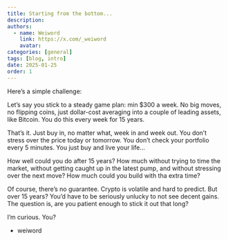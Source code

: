 ```yaml
---
title: Starting from the bottom...
description: 
authors:
  - name: Weiword
    link: https://x.com/_weiword
    avatar:
categories: [general]
tags: [blog, intro]
date: 2025-01-25 
order: 1
---
```

Here’s a simple challenge:

Let’s say you stick to a steady game plan: min $300 a week. No big moves, no flipping coins, just dollar-cost averaging into a couple of leading assets, like Bitcoin. You do this every week for 15 years.

That’s it. Just buy in, no matter what, week in and week out. You don’t stress over the price today or tomorrow. You don’t check your portfolio every 5 minutes. You just buy and live your life...

How well could you do after 15 years? 
How much without trying to time the market, without getting caught up in the latest pump, and without stressing over the next move?
How much could you build with tha extra time? 

Of course, there’s no guarantee. Crypto is volatile and hard to predict. But over 15 years? You’d have to be seriously unlucky to not see decent gains. The question is, are you patient enough to stick it out that long?

I’m curious. You?

- weiword
